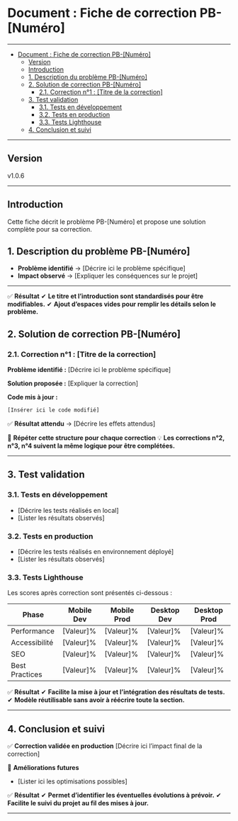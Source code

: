 # Document : Fiche de correction PB-[Numéro]

---

- [Document : Fiche de correction PB-\[Numéro\]](#document--fiche-de-correction-pb-numéro)
  - [Version](#version)
  - [Introduction](#introduction)
  - [1. Description du problème PB-\[Numéro\]](#1-description-du-problème-pb-numéro)
  - [2. Solution de correction PB-\[Numéro\]](#2-solution-de-correction-pb-numéro)
    - [2.1. Correction n°1 : \[Titre de la correction\]](#21-correction-n1--titre-de-la-correction)
  - [3. Test validation](#3-test-validation)
    - [3.1. Tests en développement](#31-tests-en-développement)
    - [3.2. Tests en production](#32-tests-en-production)
    - [3.3. Tests Lighthouse](#33-tests-lighthouse)
  - [4. Conclusion et suivi](#4-conclusion-et-suivi)

---

## Version

v1.0.6

---

## Introduction

Cette fiche décrit le problème PB-[Numéro] et propose une solution complète pour sa correction.

## 1. Description du problème PB-[Numéro]

- **Problème identifié** → [Décrire ici le problème spécifique]
- **Impact observé** → [Expliquer les conséquences sur le projet]

---

✅ **Résultat**
✔ **Le titre et l’introduction sont standardisés pour être modifiables.**
✔ **Ajout d’espaces vides pour remplir les détails selon le problème.**

## 2. Solution de correction PB-[Numéro]

### 2.1. Correction n°1 : [Titre de la correction]

**Problème identifié :**
[Décrire ici le problème spécifique]

**Solution proposée :**
[Expliquer la correction]

**Code mis à jour :**

```typescript
[Insérer ici le code modifié]
```

✅ **Résultat attendu** → [Décrire les effets attendus]

📌 **Répéter cette structure pour chaque correction**
💡 **Les corrections n°2, n°3, n°4 suivent la même logique pour être complétées.**

---

## 3. Test validation

### 3.1. Tests en développement

- [Décrire les tests réalisés en local]
- [Lister les résultats observés]

### 3.2. Tests en production

- [Décrire les tests réalisés en environnement déployé]
- [Lister les résultats observés]

### 3.3. Tests Lighthouse

Les scores après correction sont présentés ci-dessous :

| Phase | Mobile Dev | Mobile Prod | Desktop Dev | Desktop Prod |
|-------|-----------|------------|------------|------------|
| Performance | [Valeur]% | [Valeur]% | [Valeur]% | [Valeur]% |
| Accessibilité | [Valeur]% | [Valeur]% | [Valeur]% | [Valeur]% |
| SEO | [Valeur]% | [Valeur]% | [Valeur]% | [Valeur]% |
| Best Practices | [Valeur]% | [Valeur]% | [Valeur]% | [Valeur]% |

✅ **Résultat**
✔ **Facilite la mise à jour et l’intégration des résultats de tests.**
✔ **Modèle réutilisable sans avoir à réécrire toute la section.**

---

## 4. Conclusion et suivi

✅ **Correction validée en production**
[Décrire ici l’impact final de la correction]

🚀 **Améliorations futures**

- [Lister ici les optimisations possibles]

✅ **Résultat**
✔ **Permet d’identifier les éventuelles évolutions à prévoir.**
✔ **Facilite le suivi du projet au fil des mises à jour.**

---
